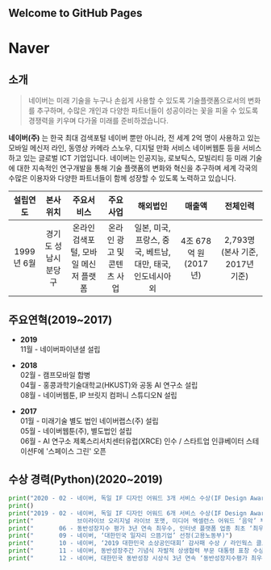 ## Welcome to GitHub Pages

# Naver 
## 소개  
> 네이버는 미래 기술을 누구나 손쉽게 사용할 수 있도록 기술플랫폼으로서의 변화를 추구하며,
수많은 개인과 다양한 파트너들이 성공이라는 꽃을 피울 수 있도록 경쟁력을 키우며 다가올 미래를 준비하겠습니다.  

**네이버(주)** 는 한국 최대 검색포털 네이버 뿐만 아니라, 전 세계 2억 명이 사용하고 있는 모바일 메신저 라인, 동영상 카메라 스노우, 디지털 만화 서비스 네이버웹툰 등을 서비스하고 있는 글로벌 ICT 기업입니다. 네이버는 인공지능, 로보틱스, 모빌리티 등 미래 기술에 대한 지속적인 연구개발을 통해 기술 플랫폼의 변화와 혁신을 추구하며 세계 각국의 수많은 이용자와 다양한 파트너들이 함께 성장할 수 있도록 노력하고 있습니다.

| 설립연도 | 본사 위치 | 주요서비스 | 주요사업 | 해외법인 | 매출액 | 전체인력 |
| :----: | :----: | :----: | :----: | :----: | :----: | :----: |
| 1999년 6월 | 경기도 성남시 분당구 | 온라인 검색포털, 모바일 메신저 플랫폼| 온라인 광고 및 콘텐츠 사업 | 일본, 미국, 프랑스, 중국, 베트남, 대만, 태국, 인도네시아 외 | 4조 678억 원 (2017년) | 2,793명 (본사 기준, 2017년 기준) |


## 주요연혁(2019~2017)
* **2019**  
11월 - 네이버파이낸셜 설립

* **2018**  
02월 - 캠프모바일 합병  
04월 - 홍콩과학기술대학교(HKUST)와 공동 AI 연구소 설립  
08월 - 네이버웹툰, IP 브릿지 컴퍼니 스튜디오N 설립

* **2017**  
01월 - 미래기술 별도 법인 네이버랩스(주) 설립  
05월 - 네이버웹툰(주), 별도법인 설립  
06월 - AI 연구소 제록스리서치센터유럽(XRCE) 인수 / 스타트업 인큐베이터 스테이션F에 '스페이스 그린' 오픈


## 수상 경력(Python)(2020~2019)
```python
print("2020 - 02 - 네이버, 독일 IF 디자인 어워드 3개 서비스 수상(IF Design Awards)")
print()
print("2019 - 02 - 네이버, 독일 IF 디자인 어워드 6개 서비스 수상(IF Design Awards) /")
print("            브이라이브 오리지널 라이브 포맷, 미디어 엑셀런스 어워드 ‘음악’ 부문 수상(Media Excellence Awards)")
print("       06 - 동반성장지수 평가 3년 연속 최우수, 인터넷 플랫폼 업종 최초 ‘최우수 명예 기업’ 선정(동반성장위원회)")
print("       09 - 네이버, ‘대한민국 일자리 으뜸기업’ 선정(고용노동부)")
print("       10 - 네이버, ‘2019 대한민국 소상공인대회’ 감사패 수상 / 라인웍스 클로바 클락 등 6개 제품, 일본 ‘굿디자인 어워드’ 수상(Good Design Award)")
print("       11 - 네이버, 동반성장주간 기념식 자발적 상생협력 부문 대통령 표창 수상(중소벤처기업부, 동반성장위원회)")
print("       12 - 네이버, 대한민국 동반성장 시상식 3년 연속 ‘동반성장지수평가 최우수 기업상’ 수상(동반성장위원회)")
```

